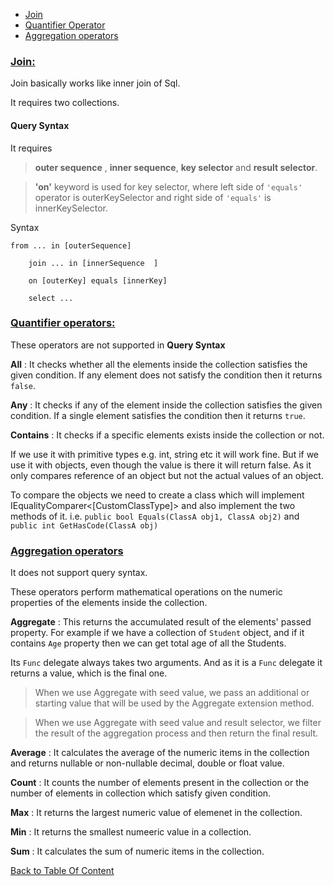 <a name="content-list-sec"></a>
- [Join](#join-sec)
- [Quantifier Operator](#quantifier-operators-sec)
- [Aggregation operators](#aggregation-operators-sec)

<a name="join-sec"></a>
### <ins>Join:</ins>

Join basically works like inner join of Sql.

It requires two collections.

#### Query Syntax

It requires 

> **outer sequence** , **inner sequence**, **key selector** and **result selector**.


> **'on'** keyword is used for key selector, where left side of ```'equals'``` operator is outerKeySelector and right side of ```'equals'``` is innerKeySelector.

Syntax

> 
```
from ... in [outerSequence]

    join ... in [innerSequence  ]

    on [outerKey] equals [innerKey]

    select ...
```
<a name="quantifier-operators-sec"></a>
### <ins>Quantifier operators:</ins>

These operators are not supported in **Query Syntax**

**All** : It checks whether all the elements inside the collection satisfies the given condition. If any element does not satisfy the condition then it returns ```false```.

**Any** : It checks if any of the element inside the collection satisfies the given condition. If a single element satisfies the condition then it returns ```true```.

**Contains** : It checks if a specific elements exists inside the collection or not.

If we use it with primitive types e.g. int, string etc it will work fine. But if we use it with objects, even though the value is there it will return false. As it only compares reference of an object but not the actual values of an object.

To compare the objects we need to create a class which will implement IEqualityComparer<[CustomClassType]> and also implement the two methods of it. i.e. ```public bool Equals(ClassA obj1, ClassA obj2)``` and ```public int GetHasCode(ClassA obj)```


<a name="aggregation-operators-sec"></a>
### <ins>Aggregation operators</ins>
It does not support query syntax.

These operators perform mathematical operations on the numeric properties of the elements inside the collection.

**Aggregate** : This returns the accumulated result of the elements' passed property. For example if we have a collection of ```Student``` object, and if it contains ```Age``` property then we can get total age of all the Students.

Its ```Func``` delegate always takes two arguments. And as it is a ```Func``` delegate it returns a value, which is the final one.

> When we use Aggregate with seed value, we pass an additional or starting value that will be used by the Aggregate extension method.

> When we use Aggregate with seed value and result selector, we filter the result of the aggregation process and then return the final result.

**Average** : It calculates the average of the numeric items in the collection and returns nullable or non-nullable decimal, double  or float value.

**Count** : It counts the number of elements present in the collection or the number of elements in collection which satisfy given condition.

**Max** : It returns the largest numeric value of elemenet in the collection.

**Min** : It returns the smallest numeeric value in a collection.

**Sum** : It calculates the sum of numeric items in the collection.

[Back to Table Of Content](#content-list-sec)
